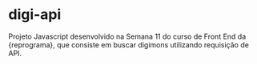 # digi-api
Projeto Javascript desenvolvido na Semana 11 do curso de Front End da {reprograma}, que consiste em buscar digimons utilizando requisição de API.
